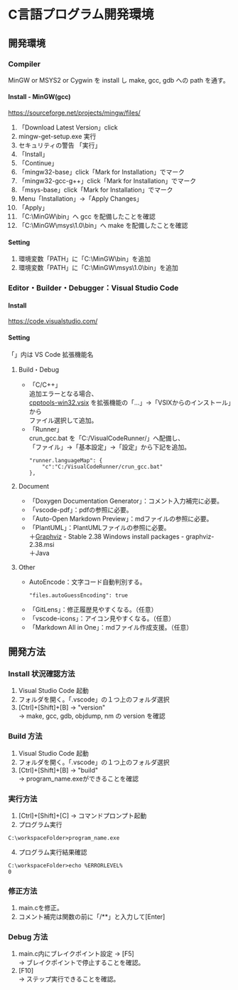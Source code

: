 # C言語プログラム開発環境
## 開発環境
### Compiler
MinGW or MSYS2 or Cygwin を install し make, gcc, gdb への path を通す。
#### Install - MinGW(gcc)
https://sourceforge.net/projects/mingw/files/  
1. 「Download Latest Version」click
1. mingw-get-setup.exe 実行
1. セキュリティの警告 「実行」
1. 「Install」
1. 「Continue」
1. 「mingw32-base」click「Mark for Installation」でマーク
1. 「mingw32-gcc-g++」click「Mark for Installation」でマーク
1. 「msys-base」click「Mark for Installation」でマーク
1. Menu「Installation」→「Apply Changes」
1. 「Apply」
1. 「C:\MinGW\bin」へ gcc を配備したことを確認
1. 「C:\MinGW\msys\1.0\bin」へ make を配備したことを確認

#### Setting
1. 環境変数「PATH」に「C:\MinGW\bin」を追加
1. 環境変数「PATH」に「C:\MinGW\msys\1.0\bin」を追加

### Editor・Builder・Debugger：Visual Studio Code
#### Install
https://code.visualstudio.com/<br>

#### Setting
「」内は VS Code 拡張機能名
1. Build・Debug<br>
    + 「C/C++」<br>
    追加エラーとなる場合、<br>
    [cpptools-win32.vsix](https://github.com/Microsoft/vscode-cpptools/releases) を拡張機能の「…」→「VSIXからのインストール」から<br>
    ファイル選択して追加。   
    + 「Runner」<br>
    crun_gcc.bat を「C:/VisualCodeRunner/」へ配備し、<br>
    「ファイル」→「基本設定」→「設定」から下記を追加。<br>
        ```command
        "runner.languageMap": {
            "c":"C:/VisualCodeRunner/crun_gcc.bat"
        },
        ```

2. Document
    + 「Doxygen Documentation Generator」：コメント入力補完に必要。
    + 「vscode-pdf」：pdfの参照に必要。
    + 「Auto-Open Markdown Preview」：mdファイルの参照に必要。
    + 「PlantUML」：PlantUMLファイルの参照に必要。<br>
    ＋[Graphviz](https://www.graphviz.org/download/) - Stable 2.38 Windows install packages - graphviz-2.38.msi<br>
    ＋Java

3. Other<br>
    + AutoEncode：文字コード自動判別する。
        ```command
        "files.autoGuessEncoding": true
        ```
    + 「GitLens」：修正履歴見やすくなる。（任意）
    + 「vscode-icons」：アイコン見やすくなる。（任意）
    + 「Markdown All in One」：mdファイル作成支援。（任意）

## 開発方法
### Install 状況確認方法
1. Visual Studio Code 起動
1. フォルダを開く。「.vscode」の１つ上のフォルダ選択
1. [Ctrl]+[Shift]+[B] → "version"<br>
→ make, gcc, gdb, objdump, nm の version を確認

### Build 方法
1. Visual Studio Code 起動
2. フォルダを開く。「.vscode」の１つ上のフォルダ選択
3. [Ctrl]+[Shift]+[B] → "build"<br>
→ program_name.exeができることを確認

### 実行方法
1. [Ctrl]+[Shift]+[C] → コマンドプロンプト起動<br>
1. プログラム実行
```command
C:\workspaceFolder>program_name.exe
```
4. プログラム実行結果確認
```command
C:\workspaceFolder>echo %ERRORLEVEL%
0
```

### 修正方法
1. main.cを修正。
1. コメント補完は関数の前に「/**」と入力して[Enter]

### Debug 方法
1. main.c内にブレイクポイント設定 → [F5]<br>
→ ブレイクポイントで停止することを確認。
1. [F10]<br>
→ ステップ実行できることを確認。
